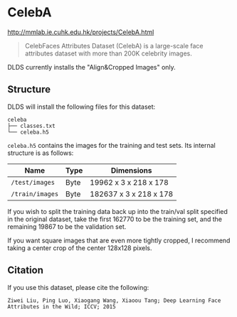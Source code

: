 # CelebA

http://mmlab.ie.cuhk.edu.hk/projects/CelebA.html

> CelebFaces Attributes Dataset (CelebA) is a large-scale face attributes
> dataset with more than 200K celebrity images.

DLDS currently installs the "Align&Cropped Images" only.

## Structure

DLDS will install the following files for this dataset:

```
celeba
├── classes.txt
└── celeba.h5
```

`celeba.h5` contains the images for the training and test sets. Its
internal structure is as follows:

| Name                          | Type      | Dimensions              |
| ----------------------------- | --------- | ----------------------- |
| `/test/images`                | Byte      | 19962 x 3 x 218 x 178   |
| `/train/images`               | Byte      | 182637 x 3 x 218 x 178  |

If you wish to split the training data back up into the train/val split
specified in the original dataset, take the first 162770 to be the training set,
and the remaining 19867 to be the validation set.

If you want square images that are even more tightly cropped, I recommend
taking a center crop of the center 128x128 pixels.

## Citation

If you use this dataset, please cite the following:

```
Ziwei Liu, Ping Luo, Xiaogang Wang, Xiaoou Tang; Deep Learning Face Attributes in the Wild; ICCV; 2015
```
